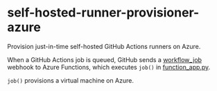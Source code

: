 # self-hosted-runner-provisioner-azure

Provision just-in-time self-hosted GitHub Actions runners on Azure.

When a GitHub Actions job is queued, GitHub sends a [workflow_job](https://docs.github.com/en/webhooks/webhook-events-and-payloads?actionType=queued#workflow_job) webhook to Azure Functions, which executes `job()` in [function_app.py](function_app.py).

`job()` provisions a virtual machine on Azure.
